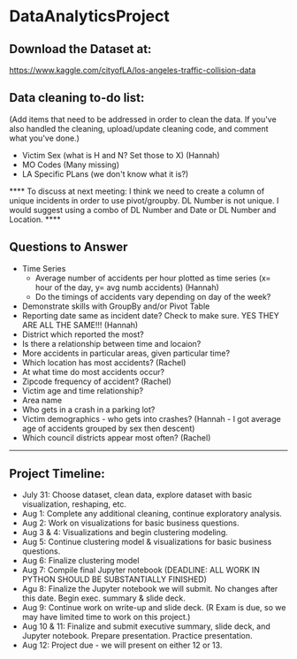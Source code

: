 # DataAnalyticsProject

## Download the Dataset at:
https://www.kaggle.com/cityofLA/los-angeles-traffic-collision-data

## Data cleaning to-do list: 
(Add items that need to be addressed in order to clean the data. If you've also handled the cleaning, upload/update cleaning code, and comment what you've done.) 
- Victim Sex (what is H and N? Set those to X) (Hannah)
- MO Codes (Many missing)
- LA Specific PLans (we don't know what it is?)

**** To discuss at next meeting: I think we need to create a column of unique incidents in order to use pivot/groupby. DL Number is not unique. I would suggest using a combo of DL Number and Date or DL Number and Location. ****

## Questions to Answer 
- Time Series 
    - Average number of accidents per hour plotted as time series (x= hour of the day, y= avg numb accidents) (Hannah)
    - Do the timings of accidents vary depending on day of the week? 
- Demonstrate skills with GroupBy and/or Pivot Table
- Reporting date same as incident date? Check to make sure. YES THEY ARE ALL THE SAME!!! (Hannah)
- District which reported the most? 
- Is there a relationship between time and locaion? 
- More accidents in particular areas, given particular time? 
- Which location has most accidents? (Rachel)
- At what time do most accidents occur? 
- Zipcode frequency of accident? (Rachel)
- Victim age and time relationship? 
- Area name
- Who gets in a crash in a parking lot? 
- Victim demographics - who gets into crashes? (Hannah - I got average age of accidents grouped by sex then descent)
- Which council districts appear most often? (Rachel)

---
## Project Timeline: 
- July 31: Choose dataset, clean data, explore dataset with basic visualization, reshaping, etc. 
- Aug 1: Complete any additional cleaning, continue exploratory analysis. 
- Aug 2: Work on visualizations for basic business questions. 
- Aug 3 & 4: Visualizations and begin clustering modeling. 
- Aug 5: Continue clustering model & visualizations for basic business questions. 
- Aug 6: Finalize clustering model
- Aug 7: Compile final Jupyter notebook (DEADLINE: ALL WORK IN PYTHON SHOULD BE SUBSTANTIALLY FINISHED) 
- Agu 8: Finalize the Jupyter notebook we will submit. No changes after this date. Begin exec. summary & slide deck. 
- Aug 9: Continue work on write-up and slide deck. (R Exam is due, so we may have limited time to work on this project.)
- Aug 10 & 11: Finalize and submit executive summary, slide deck, and Jupyter notebook. Prepare presentation. Practice presentation. 
- Aug 12: Project due - we will present on either 12 or 13. 
